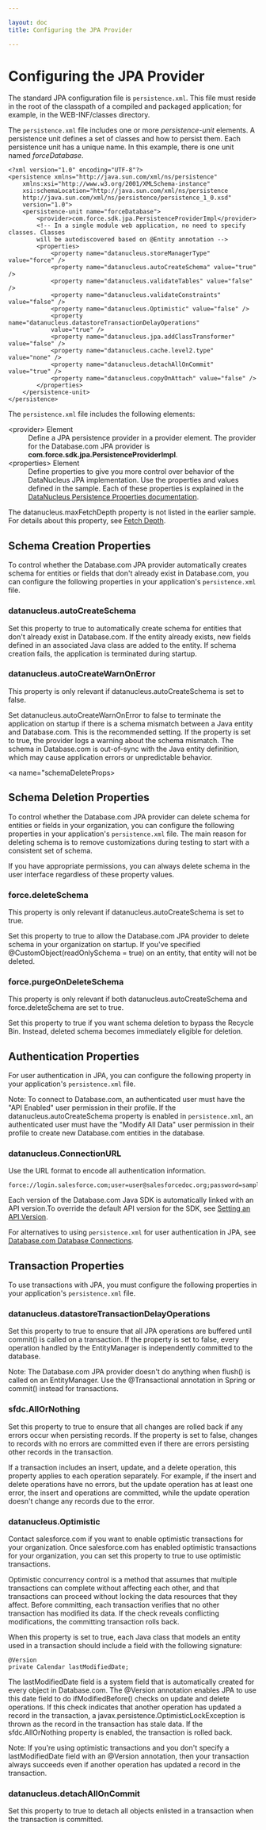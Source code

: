 ```yaml
---

layout: doc
title: Configuring the JPA Provider

---
```

# Configuring the JPA Provider

The standard JPA configuration file is `persistence.xml`. This file must reside in the root of the classpath of a compiled
and packaged application; for example, in the WEB-INF/classes directory.

The `persistence.xml` file includes one or more *persistence-unit* elements. A persistence unit defines a set of classes and how
to persist them. Each persistence unit has a unique name. In this example, there is one unit named *forceDatabase*.

    <?xml version="1.0" encoding="UTF-8"?>
    <persistence xmlns="http://java.sun.com/xml/ns/persistence"
        xmlns:xsi="http://www.w3.org/2001/XMLSchema-instance"
        xsi:schemaLocation="http://java.sun.com/xml/ns/persistence
        http://java.sun.com/xml/ns/persistence/persistence_1_0.xsd"
        version="1.0">
        <persistence-unit name="forceDatabase">
            <provider>com.force.sdk.jpa.PersistenceProviderImpl</provider>
            <!-- In a single module web application, no need to specify classes. Classes
            will be autodiscovered based on @Entity annotation -->
            <properties>
                <property name="datanucleus.storeManagerType" value="force" />
                <property name="datanucleus.autoCreateSchema" value="true" />
                <property name="datanucleus.validateTables" value="false" />
                <property name="datanucleus.validateConstraints" value="false" />
                <property name="datanucleus.Optimistic" value="false" />
                <property name="datanucleus.datastoreTransactionDelayOperations"
                value="true" />
                <property name="datanucleus.jpa.addClassTransformer" value="false" />
                <property name="datanucleus.cache.level2.type" value="none" />
                <property name="datanucleus.detachAllOnCommit" value="true" />
                <property name="datanucleus.copyOnAttach" value="false" />
            </properties>
        </persistence-unit>
    </persistence>
    
The `persistence.xml` file includes the following elements:

<dl>
  <dt>&lt;provider> Element</dt>
    <dd>Define a JPA persistence provider in a provider element. The provider for the Database.com JPA provider is
<b>com.force.sdk.jpa.PersistenceProviderImpl</b>.</dd>
  <dt>&lt;properties> Element</dt>
    <dd>Define properties to give you more control over behavior of the DataNucleus JPA implementation. Use the properties
and values defined in the sample. Each of these properties is explained in the <a href="http://www.datanucleus.org/products/accessplatform/persistence_properties.html">DataNucleus Persistence Properties
documentation</a>.</dd>
</dl>

The datanucleus.maxFetchDepth property is not listed in the earlier sample. For details about this property, see [Fetch Depth](jpa-queries#fetchDepth).

<a name="schemaProps"> </a>
## Schema Creation Properties

To control whether the Database.com JPA provider automatically creates schema for entities or fields that don't already exist in Database.com, you can configure the following properties in your application's `persistence.xml` file.

### datanucleus.autoCreateSchema
Set this property to true to automatically create schema for entities that don't already exist in Database.com. If the entity already exists, new fields defined in an associated Java class are added to the entity. If schema creation fails, the application is terminated during startup.

### datanucleus.autoCreateWarnOnError
This property is only relevant if datanucleus.autoCreateSchema is set to false.

Set datanucleus.autoCreateWarnOnError to false to terminate the application on startup if there is a schema mismatch
between a Java entity and Database.com. This is the recommended setting. If the property is set to true, the
provider logs a warning about the schema mismatch. The schema in Database.com is out-of-sync with the Java
entity definition, which may cause application errors or unpredictable behavior.

<a name="schemaDeleteProps> </a>
## Schema Deletion Properties

To control whether the Database.com JPA provider can delete schema for entities or fields in your organization, you can configure the following properties in your application's `persistence.xml` file. The main reason for deleting schema is to remove customizations during testing to start with a consistent set of schema.

If you have appropriate permissions, you can always delete schema in the user interface regardless of these property values.

### force.deleteSchema
This property is only relevant if datanucleus.autoCreateSchema is set to true.

Set this property to true to allow the Database.com JPA provider to delete schema in your organization on startup. If you've specified @CustomObject(readOnlySchema = true) on an entity, that entity will not be deleted.

### force.purgeOnDeleteSchema
This property is only relevant if both datanucleus.autoCreateSchema and force.deleteSchema are set to true.

Set this property to true if you want schema deletion to bypass the Recycle Bin. Instead, deleted schema becomes immediately eligible for deletion.

<a name="authProps"> </a>
## Authentication Properties

For user authentication in JPA, you can configure the following property in your application's `persistence.xml` file.

Note: To connect to Database.com, an authenticated user must have the "API Enabled" user permission in
their profile. If the datanucleus.autoCreateSchema property is enabled in `persistence.xml`, an authenticated
user must have the "Modify All Data" user permission in their profile to create new Database.com entities in the database.

### datanucleus.ConnectionURL
Use the URL format to encode all authentication information.

    force://login.salesforce.com;user=user@salesforcedoc.org;password=samplePassword

Each version of the Database.com Java SDK is automatically linked with an API version.To override the default API version
for the SDK, see <a href="connection-url#setAPIversion">Setting an API Version</a>.

For alternatives to using `persistence.xml` for user authentication in JPA, see [Database.com Database Connections](connection-url).

<a name="transProps"> </a>
## Transaction Properties

To use transactions with JPA, you must configure the following properties in your application's `persistence.xml` file.

### datanucleus.datastoreTransactionDelayOperations
Set this property to true to ensure that all JPA operations are buffered until commit() is called on a transaction. If the property is set to false, every operation handled by the EntityManager is independently committed to the database.

Note: The Database.com JPA provider doesn't do anything when flush() is called on an EntityManager. Use the @Transactional annotation in Spring or commit() instead for transactions.

### sfdc.AllOrNothing
Set this property to true to ensure that all changes are rolled back if any errors occur when persisting records. If the
property is set to false, changes to records with no errors are committed even if there are errors persisting other records
in the transaction.

If a transaction includes an insert, update, and a delete operation, this property applies to each operation separately. For
example, if the insert and delete operations have no errors, but the update operation has at least one error, the insert and
operations are committed, while the update operation doesn't change any records due to the error.

### datanucleus.Optimistic
Contact salesforce.com if you want to enable optimistic transactions for your organization. Once salesforce.com has enabled optimistic transactions for your organization, you can set this property to true to use optimistic transactions.

Optimistic concurrency control is a method that assumes that
multiple transactions can complete without affecting each other, and that transactions can proceed without locking the
data resources that they affect. Before committing, each transaction verifies that no other transaction has modified its
data. If the check reveals conflicting modifications, the committing transaction rolls back.

When this property is set to true, each Java class that models an entity used in a transaction should include a field with
the following signature:

    @Version
    private Calendar lastModifiedDate;

The lastModifiedDate field is a system field that is automatically created for every object in Database.com.
The @Version annotation enables JPA to use this date field to do ifModifiedBefore() checks on update and
delete operations. If this check indicates that another operation has updated a record in the transaction, a
javax.persistence.OptimisticLockException is thrown as the record in the transaction has stale data. If the
sfdc.AllOrNothing property is enabled, the transaction is rolled back.

Note: If you're using optimistic transactions and you don't specify a lastModifiedDate field with an @Version annotation, then your transaction  always succeeds even if another operation has updated a record in the transaction.

### datanucleus.detachAllOnCommit
Set this property to true to detach all objects enlisted in a transaction when the transaction is committed.
